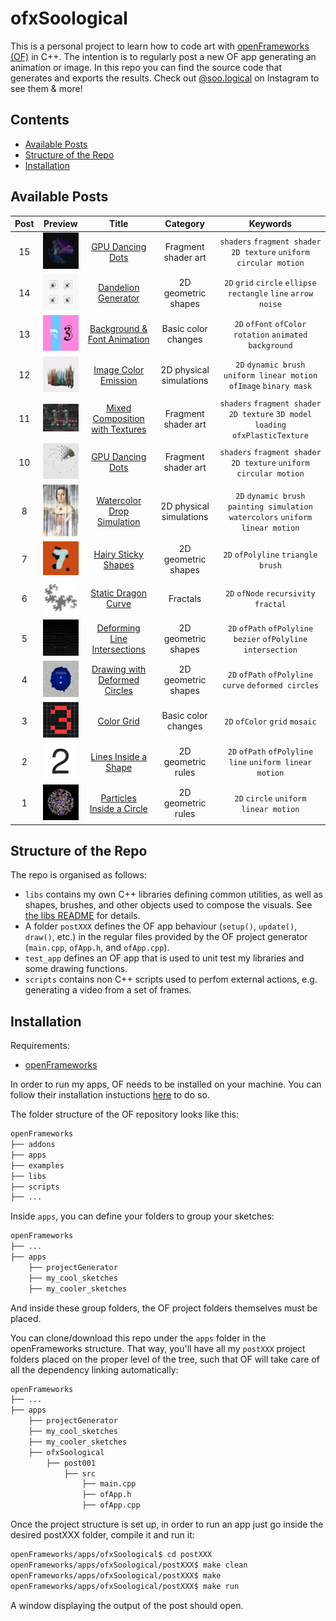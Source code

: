 # ofxSoological

This is a personal project to learn how to code art with [openFrameworks (OF)](https://openframeworks.cc/) in C++. The intention is to regularly post a new OF app generating an animation or image. In this repo you can find the source code that generates and exports the results. Check out [@soo.logical](https://www.instagram.com/soo.logical/) on Instagram to see them & more!

## Contents
- [Available Posts](#avaialble-posts)
- [Structure of the Repo](#structure-of-the-repo)
- [Installation](#installation)

## Available Posts

| Post | Preview | Title | Category | Keywords|
|:----:|:-------:|:-----:|:--------:|:-------:|
|15|<img src="post010/doc/output_dark.png" width="80px">|[GPU Dancing Dots](post010/README.md)|Fragment shader art|`shaders` `fragment shader` `2D texture` `uniform circular motion`
|14|<img src="post014/doc/3.png" width="80px">|[Dandelion Generator](post014/README.md)|2D geometric shapes|`2D` `grid` `circle` `ellipse` `rectangle` `line` `arrow` `noise`
|13|<img src="post013/doc/output.png" width="80px">|[Background & Font Animation](post013/README.md)|Basic color changes|`2D` `ofFont` `ofColor` `rotation` `animated background`
|12|<img src="post012/doc/output.png" width="80px">|[Image Color Emission](post012/README.md)|2D physical simulations|`2D` `dynamic brush` `uniform linear motion` `ofImage` `binary mask`
|11|<img src="post011/doc/output.png" width="80px">|[Mixed Composition with Textures](post011/README.md)|Fragment shader art|`shaders` `fragment shader` `2D texture` `3D model loading` `ofxPlasticTexture`
|10|<img src="post010/doc/output_light.png" width="80px">|[GPU Dancing Dots](post010/README.md)|Fragment shader art|`shaders` `fragment shader` `2D texture` `uniform circular motion`
|8|<img src="post008/doc/output.png" width="80px">|[Watercolor Drop Simulation](post008/README.md)|2D physical simulations|`2D` `dynamic brush` `painting simulation` `watercolors` `uniform linear motion`
|7|<img src="post007/doc/output1.png" width="80px">|[Hairy Sticky Shapes](post007/README.md)|2D geometric shapes|`2D` `ofPolyline` `triangle brush`
|6|<img src="post006/doc/dc_15.png" width="80px">|[Static Dragon Curve](post006/README.md)|Fractals|`2D` `ofNode` `recursivity` `fractal`
|5|<img src="post005/doc/output.png" width="80px">|[Deforming Line Intersections](post005/README.md)|2D geometric shapes|`2D` `ofPath` `ofPolyline` `bezier` `ofPolyline intersection`
|4|<img src="post004/doc/output.png" width="80px">|[Drawing with Deformed Circles](post004/README.md)|2D geometric shapes|`2D` `ofPath` `ofPolyline` `curve` `deformed circles`
|3|<img src="post003/doc/end.png" width="80px">|[Color Grid](post003/README.md)|Basic color changes|`2D` `ofColor` `grid` `mosaic`
|2|<img src="post002/doc/output.png" width="80px">|[Lines Inside a Shape](post002/README.md)|2D geometric rules|`2D` `ofPath` `ofPolyline` `line` `uniform linear motion`
|1|<img src="post001/doc/color.png" width="80px">|[Particles Inside a Circle](post001/README.md)|2D geometric rules|`2D` `circle` `uniform linear motion`

## Structure of the Repo
The repo is organised as follows:
- `libs` contains my own C++ libraries defining common utilities, as well as shapes, brushes, and other objects used to compose the visuals. See [the libs README](libs/README.md) for details.
- A folder `postXXX` defines the OF app behaviour (`setup()`, `update()`, `draw()`, etc.) in the regular files provided by the OF project generator (`main.cpp`, `ofApp.h`, and `ofApp.cpp`). 
- `test_app` defines an OF app that is used to unit test my libraries and some drawing functions.
- `scripts` contains non C++ scripts used to perfom external actions, e.g. generating a video from a set of frames.

## Installation
Requirements:
- [openFrameworks](https://openframeworks.cc/download/)

In order to run my apps, OF needs to be installed on your machine. You can follow their installation instuctions [here](https://openframeworks.cc/download/) to do so.

The folder structure of the OF repository looks like this:
```bash
openFrameworks
├── addons
├── apps
├── examples
├── libs
├── scripts
├── ...
```
Inside `apps`, you can define your folders to group your sketches:

```bash
openFrameworks
├── ...
├── apps
    ├── projectGenerator
    ├── my_cool_sketches
    ├── my_cooler_sketches
```
 And inside these group folders, the OF project folders themselves must be placed.

 You can clone/download this repo under the `apps` folder in the openFrameworks structure. That way, you'll have all my `postXXX` project folders placed on the proper level of the tree, such that OF will take care of all the dependency linking automatically:
```bash
openFrameworks
├── ...
├── apps
    ├── projectGenerator
    ├── my_cool_sketches
    ├── my_cooler_sketches
    ├── ofxSoological
        ├── post001
            ├── src
                ├── main.cpp
                ├── ofApp.h
                ├── ofApp.cpp
```

Once the project structure is set up, in order to run an app just go inside the desired postXXX folder, compile it and run it:
```bash
openFrameworks/apps/ofxSoological$ cd postXXX
openFrameworks/apps/ofxSoological/postXXX$ make clean
openFrameworks/apps/ofxSoological/postXXX$ make
openFrameworks/apps/ofxSoological/postXXX$ make run
```
A window displaying the output of the post should open.